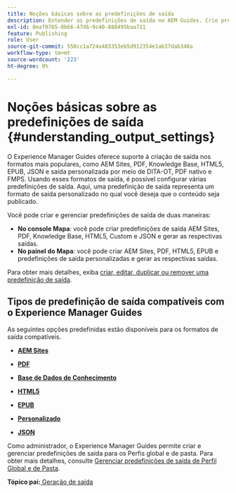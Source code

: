 ```yaml
---
title: Noções básicas sobre as predefinições de saída
description: Entender as predefinições de saída no AEM Guides. Crie predefinições de saída no editor da Web e no painel de mapa para os formatos de site, PDF, HTML5, EPUB, personalizado e JSON do AEM.
exl-id: 8eaf0765-8b66-47d6-9c40-888495baa711
feature: Publishing
role: User
source-git-commit: 558cc1a724a483353eb5d912354e1ab37dab348a
workflow-type: tm+mt
source-wordcount: '223'
ht-degree: 0%

---
```


# Noções básicas sobre as predefinições de saída {#understanding_output_settings}

O Experience Manager Guides oferece suporte à criação de saída nos formatos mais populares, como AEM Sites, PDF, Knowledge Base, HTML5, EPUB, JSON e saída personalizada por meio de DITA-OT, PDF nativo e FMPS. Usando esses formatos de saída, é possível configurar várias predefinições de saída. Aqui, uma predefinição de saída representa um formato de saída personalizado no qual você deseja que o conteúdo seja publicado.

Você pode criar e gerenciar predefinições de saída de duas maneiras:

- **No console Mapa**: você pode criar predefinições de saída AEM Sites, PDF, Knowledge Base, HTML5, Custom e JSON e gerar as respectivas saídas.
- **No painel do Mapa**: você pode criar AEM Sites, PDF, HTML5, EPUB e predefinições de saída personalizadas e gerar as respectivas saídas.

Para obter mais detalhes, exiba [criar, editar, duplicar ou remover uma predefinição de saída](./generate-output-create-edit-preset.md).

## Tipos de predefinição de saída compatíveis com o Experience Manager Guides

As seguintes opções predefinidas estão disponíveis para os formatos de saída compatíveis.

- **[AEM Sites](generate-output-aem-site.md)**

- **[PDF](generate-output-pdf.md)**

- **[Base de Dados de Conhecimento](generate-output-knowledge-base.md)**

- **[HTML5](generate-output-html5.md)**

- **[EPUB](generate-output-epub.md)**

- **[Personalizado](generate-output-custom.md)**

- **[JSON](generate-output-json.md)**

Como administrador, o Experience Manager Guides permite criar e gerenciar predefinições de saída para os Perfis global e de pasta. Para obter mais detalhes, consulte [Gerenciar predefinições de saída de Perfil Global e de Pasta](./web-editor-manage-output-presets.md).

**Tópico pai:**&#x200B;[&#x200B; Geração de saída](generate-output.md)
